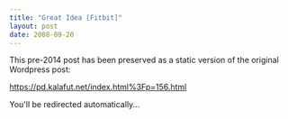 ```yaml
---
title: "Great Idea [Fitbit]"
layout: post
date: 2008-09-20
---
```


This pre-2014 post has been preserved as a static version of the original Wordpress post:

https://pd.kalafut.net/index.html%3Fp=156.html

You'll be redirected automatically...

<head>
  <meta http-equiv="refresh" content="5;url=https://pd.kalafut.net/index.html%3Fp=156.html">
</head>

